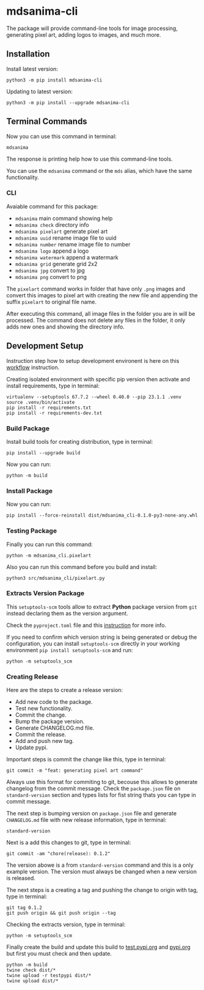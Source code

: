 # mdsanima-cli

The package will provide command-line tools for image processing, generating pixel art, adding logos
to images, and much more.

## Installation

Install latest version:

```shell
python3 -m pip install mdsanima-cli
```

Updating to latest version:

```shell
python3 -m pip install --upgrade mdsanima-cli
```

## Terminal Commands

Now you can use this command in terminal:

```shell
mdsanima
```

The response is printing help how to use this command-line tools.

You can use the `mdsanima` command or the `mds` alias, which have the same functionality.

### CLI

Avaiable command for this package:

- `mdsanima` main command showing help
- `mdsanima check` directory info
- `mdsanima pixelart` generate pixel art
- `mdsanima uuid` rename image file to uuid
- `mdsanima number` rename image file to number
- `mdsanima logo` append a logo
- `mdsanima watermark` append a watermark
- `mdsanima grid` generate grid 2x2
- `mdsanima jpg` convert to jpg
- `mdsanima png` convert to png

The `pixelart` command works in folder that have only `.png` images and convert this images to pixel
art with creating the new file and appending the suffix `pixelart` to original file name.

After executing this command, all image files in the folder you are in will be processed.
The command does not delete any files in the folder, it only adds new ones and showing the directory
info.

## Development Setup

Instruction step how to setup development environent is here on this
[workflow](https://mdsanima-dev.github.io/mdsanima-dev/development/workflow/) instruction.

Creating isolated environment with specific pip version then activate and install requirements, type
in terminal:

```shell
virtualenv --setuptools 67.7.2 --wheel 0.40.0 --pip 23.1.1 .venv
source .venv/bin/activate
pip install -r requirements.txt
pip install -r requirements-dev.txt
```

### Build Package

Install build tools for creating distribution, type in terminal:

```shell
pip install --upgrade build
```

Now you can run:

```shell
python -m build
```

### Install Package

Now you can run:

```shell
pip install --force-reinstall dist/mdsanima_cli-0.1.0-py3-none-any.whl
```

### Testing Package

Finally you can run this command:

```shell
python -m mdsanima_cli.pixelart
```

Also you can run this command before you build and install:

```shell
python3 src/mdsanima_cli/pixelart.py
```

### Extracts Version Package

This `setuptools-scm` tools allow to extract **Python** package version from `git` instead declaring
them as the version argument.

Check the `pyproject.toml` file and this
[instruction](https://pypi.org/project/setuptools-scm/) for more info.

If you need to confirm which version string is being generated or debug the configuration, you can
install `setuptools-scm` directly in your working environment `pip install setuptools-scm` and run:

```shell
python -m setuptools_scm
```

### Creating Release

Here are the steps to create a release version:

- Add new code to the package.
- Test new functionality.
- Commit the change.
- Bump the package version.
- Generate CHANGELOG.md file.
- Commit the release.
- Add and push new tag.
- Update pypi.

Important steps is commit the change like this, type in terminal:

```shell
git commit -m "feat: generating pixel art command"
```

Always use this format for commiting to git, becouse this allows to generate changelog from the
commit message. Check the `package.json` file on `standard-version` section and types lists for
fist string thats you can type in commit message.

The next step is bumping version on `package.json` file and generate `CHANGELOG.md` file with new
release information, type in terminal:

```shell
standard-version
```

Next is a add this changes to git, type in terminal:

```shell
git commit -am "chore(release): 0.1.2"
```

The version abowe is a from `standard-version` command and this is a only example version.
The version must always be changed when a new version is released.

The next steps is a creating a tag and pushing the change to origin with tag, type in terminal:

```shell
git tag 0.1.2
git push origin && git push origin --tag
```

Checking the extracts version, type in terminal:

```shell
python -m setuptools_scm
```

Finally create the build and update this build to
[test.pypi.org](https://test.pypi.org/project/mdsanima-cli/) and
[pypi.org](https://pypi.org/project/mdsanima-cli/) but first you must check and then update.

```shell
python -m build
twine check dist/*
twine upload -r testpypi dist/*
twine upload dist/*
```
